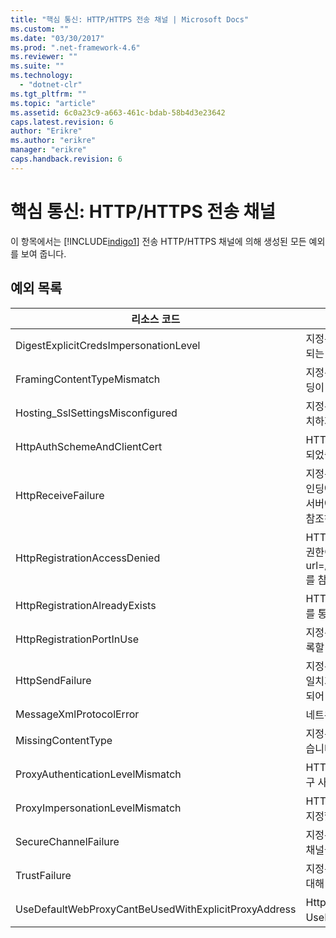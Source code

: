 ```yaml
---
title: "핵심 통신: HTTP/HTTPS 전송 채널 | Microsoft Docs"
ms.custom: ""
ms.date: "03/30/2017"
ms.prod: ".net-framework-4.6"
ms.reviewer: ""
ms.suite: ""
ms.technology: 
  - "dotnet-clr"
ms.tgt_pltfrm: ""
ms.topic: "article"
ms.assetid: 6c0a23c9-a663-461c-bdab-58b4d3e23642
caps.latest.revision: 6
author: "Erikre"
ms.author: "erikre"
manager: "erikre"
caps.handback.revision: 6
---
```

# 핵심 통신: HTTP/HTTPS 전송 채널
이 항목에서는 [!INCLUDE[indigo1](../../../../../includes/indigo1-md.md)] 전송 HTTP\/HTTPS 채널에 의해 생성된 모든 예외를 보여 줍니다.  
  
## 예외 목록  
  
|리소스 코드|리소스 문자열|  
|------------|-------------|  
|DigestExplicitCredsImpersonationLevel|지정된 가장 수준을 지정했습니다.  HTTP Digest 인증은 명시적 자격 증명을 통해 사용되는 경우 '가장' 수준만 지원합니다.|  
|FramingContentTypeMismatch|지정된 콘텐츠 형식이 지정된 서비스에서 지원되지 않습니다.  클라이언트와 서비스 바인딩이 일치하지 않을 수 있습니다.|  
|Hosting\_SslSettingsMisconfigured|지정된 서비스에 대한 Secure Sockets Layer 설정이 인터넷 정보 서비스의 설정과 일치하지 않습니다.|  
|HttpAuthSchemeAndClientCert|HTTPS 수신기 팩터리가 클라이언트 인증서 및 지정된 인증 스키마를 요구하도록 구성되었습니다.  그러나, 한 번에 한 가지 형태의 클라이언트 인증만 요구할 수 있습니다.|  
|HttpReceiveFailure|지정된 대상에 대한 HTTP 응답을 수신하는 동안 오류가 발생했습니다.  서비스 끝점 바인딩에서 HTTP 프로토콜을 사용하지 않고 있을 수 있습니다.  또한 서비스 종료로 인해 서버에서 HTTP 요청 컨텍스트가 종료되었을 수 있습니다.  자세한 내용은 서버 로그를 참조하세요.|  
|HttpRegistrationAccessDenied|HTTP가 지정된 URL을 등록할 수 없습니다.  프로세스에 이 네임스페이스에 대한 액세스 권한이 없습니다. 자세한 내용은 http:\/\/msdn.microsoft.com\/library\/default.asp?url\=\/library\/http\/http\/namespace\_reservations\_registrations\_and\_routing.asp를 참조하세요.|  
|HttpRegistrationAlreadyExists|HTTP가 지정된 URL을 등록할 수 없습니다.  다른 응용 프로그램에서 이미 HTTP.SYS를 통해 이 URL을 등록했습니다.|  
|HttpRegistrationPortInUse|지정된 TCP 포트를 다른 응용 프로그램에서 사용 중이므로 HTTP가 지정된 URL을 등록할 수 없습니다.|  
|HttpSendFailure|지정된 대상에 대한 HTTP 요청을 수행하는 동안 오류가 발생했습니다.  보안 바인딩 불일치가 원인이 아닌지 확인합니다.  또한 Secure Sockets Layer에 대해 서비스가 구성되어 있지 않은지 확인합니다.|  
|MessageXmlProtocolError|네트워크에서 수신한 XML에 문제가 있습니다.  자세한 내용은 내부 예외를 참조하세요.|  
|MissingContentType|지정된 대상에 대한 요청에 콘텐츠 형식이 없다는 것을 나타내는 오류를 수신자가 반환했습니다.  자세한 내용은 내부 예외를 참조하세요.|  
|ProxyAuthenticationLevelMismatch|HTTP 프록시 인증 자격 증명에서 대상 서버 인증 요구 사항보다 더 엄격한 상호 인증 요구 사항을 지정했습니다.|  
|ProxyImpersonationLevelMismatch|HTTP 프록시 인증 자격 증명에서 대상 서버 인증 제한보다 더 엄격한 가장 수준 제한을 지정했습니다.|  
|SecureChannelFailure|지정된 권한을 지닌 Secure Socket Layer\/Transport Layer Security에 대해 보안 채널을 설정할 수 없습니다.|  
|TrustFailure|지정된 권한을 지닌 Secure Socket Layer\/ Transport Layer Security 보안 채널에 대해 트러스트 관계를 설정할 수 없습니다.|  
|UseDefaultWebProxyCantBeUsedWithExplicitProxyAddress|HttpTransportBinding 요소에서는 명시적 프록시 주소는 물론 UseDefaultWebProxy\=true를 지정할 수 없습니다.|